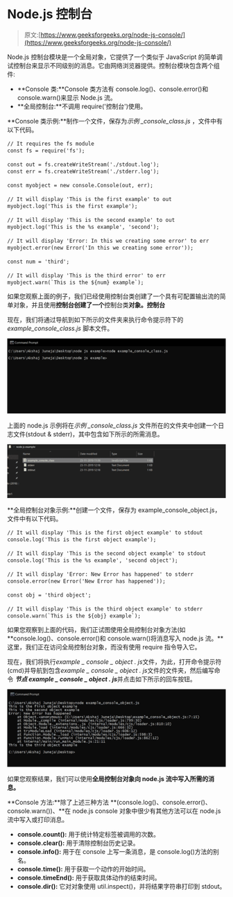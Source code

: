 # Node.js 控制台

> 原文:[https://www.geeksforgeeks.org/node-js-console/](https://www.geeksforgeeks.org/node-js-console/)

Node.js 控制台模块是一个全局对象，它提供了一个类似于 JavaScript 的简单调试控制台来显示不同级别的消息。它由网络浏览器提供。控制台模块包含两个组件:

*   **Console 类:**Console 类方法有 console.log()、console.error()和 console.warn()来显示 Node.js 流。
*   **全局控制台:**不调用 require('控制台')使用。

**Console 类示例:**制作一个文件，保存为*示例 _console_class.js* ，文件中有以下代码。

```
// It requires the fs module 
const fs = require('fs');

const out = fs.createWriteStream('./stdout.log');
const err = fs.createWriteStream('./stderr.log');

const myobject = new console.Console(out, err);

// It will display 'This is the first example' to out
myobject.log('This is the first example');

// It will display 'This is the second example' to out
myobject.log('This is the %s example', 'second');

// It will display 'Error: In this we creating some error' to err
myobject.error(new Error('In this we creating some error'));

const num = 'third';

// It will display 'This is the third error' to err
myobject.warn(`This is the ${num} example`);
```

如果您观察上面的例子，我们已经使用控制台类创建了一个具有可配置输出流的简单对象，并且使用**控制台创建了一个**控制台类**对象。控制台**

现在，我们将通过导航到如下所示的文件夹来执行命令提示符下的 *example_console_class.js* 脚本文件。

![](img/ea80e47c7bda96ebbb89aa6bace06eda.png)

上面的 node.js 示例将在*示例 _console_class.js* 文件所在的文件夹中创建一个日志文件(stdout & stderr)，其中包含如下所示的所需消息。

![](img/8865a173da8cf457253d0cdd1f8ab6cd.png)

**全局控制台对象示例:**创建一个文件，保存为 example_console_object.js，文件中有以下代码。

```
// It will display 'This is the first object example' to stdout
console.log('This is the first object example');

// It will display 'This is the second object example' to stdout
console.log('This is the %s example', 'second object');

// It will display 'Error: New Error has happened' to stderr
console.error(new Error('New Error has happened'));

const obj = 'third object';

// It will display 'This is the third object example' to stderr
console.warn(`This is the ${obj} example`);
```

如果您观察到上面的代码，我们正试图使用全局控制台对象方法(如 **console.log()、console.error()和 console.warn()将消息写入 node.js 流。**这里，我们正在访问全局控制台对象，而没有使用 require 指令导入它。

现在，我们将执行*example _ console _ object . js*文件，为此，打开命令提示符(cmd)并导航到包含*example _ console _ object . js*文件的文件夹，然后编写命令 ***节点 example _ console _ object . js***并点击如下所示的回车按钮。

![](img/66ec54eb20c3ad6e71943526775041a0.png)

如果您观察结果，我们可以使用**全局控制台对象向 node.js 流中写入所需的消息。**

**Console 方法:**除了上述三种方法 **(console.log()、console.error()、console.warn())、**在 node.js console 对象中很少有其他方法可以在 node.js 流中写入或打印消息。

*   **console.count():** 用于统计特定标签被调用的次数。
*   **console.clear():** 用于清除控制台历史记录。
*   **console.info():** 用于在 console 上写一条消息，是 console.log()方法的别名。
*   **console.time():** 用于获取一个动作的开始时间。
*   **console.timeEnd():** 用于获取具体动作的结束时间。
*   **console.dir():** 它对对象使用 util.inspect()，并将结果字符串打印到 stdout。